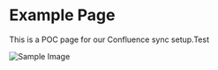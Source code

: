 <!-- Space: demo -->
<!-- Title: Example Page -->
<!-- Parent: Intro -->
<!-- Label: poc -->

# Example Page

This is a POC page for our Confluence sync setup.Test

![Sample Image](image.png)

